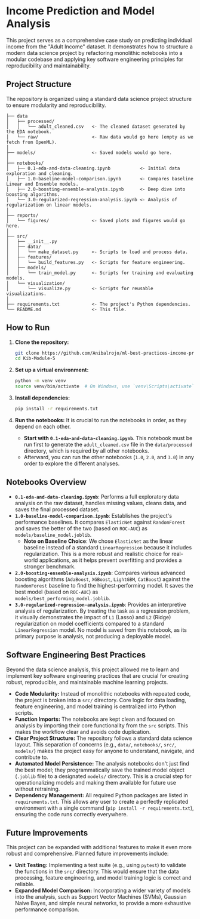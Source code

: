 # Income Prediction and Model Analysis

This project serves as a comprehensive case study on predicting individual income from the "Adult Income" dataset. It demonstrates how to structure a modern data science project by refactoring monolithic notebooks into a modular codebase and applying key software engineering principles for reproducibility and maintainability.

## Project Structure

The repository is organized using a standard data science project structure to ensure modularity and reproducibility.

```
├── data
│   ├── processed/
│   │   └── adult_cleaned.csv   <- The cleaned dataset generated by the EDA notebook.
│   └── raw/                    <- Raw data would go here (empty as we fetch from OpenML).
│
├── models/                     <- Saved models would go here.
│
├── notebooks/
│   ├── 0.1-eda-and-data-cleaning.ipynb           <- Initial data exploration and cleaning.
│   ├── 1.0-baseline-model-comparison.ipynb       <- Compares baseline Linear and Ensemble models.
│   ├── 2.0-boosting-ensemble-analysis.ipynb      <- Deep dive into boosting algorithms.
│   └── 3.0-regularized-regression-analysis.ipynb <- Analysis of regularization on linear models.
│
├── reports/
│   └── figures/                <- Saved plots and figures would go here.
│
├── src/
│   ├── __init__.py
│   ├── data/
│   │   └── make_dataset.py     <- Scripts to load and process data.
│   ├── features/
│   │   └── build_features.py   <- Scripts for feature engineering.
│   ├── models/
│   │   └── train_model.py      <- Scripts for training and evaluating models.
│   └── visualization/
│       └── visualize.py        <- Scripts for reusable visualizations.
│
├── requirements.txt            <- The project's Python dependencies.
└── README.md                   <- This file.
```

## How to Run

1.  **Clone the repository:**
    ```bash
    git clone https://github.com/Anibalrojo/ml-best-practices-income-prediction
    cd Kib-Module-5
    ```

2.  **Set up a virtual environment:**
    ```bash
    python -m venv venv
    source venv/bin/activate  # On Windows, use `venv\Scripts\activate`
    ```

3.  **Install dependencies:**
    ```bash
    pip install -r requirements.txt
    ```

4.  **Run the notebooks:**
    It is crucial to run the notebooks in order, as they depend on each other.
    
    -   **Start with `0.1-eda-and-data-cleaning.ipynb`**. This notebook must be run first to generate the `adult_cleaned.csv` file in the `data/processed` directory, which is required by all other notebooks.
    -   Afterward, you can run the other notebooks (`1.0`, `2.0`, and `3.0`) in any order to explore the different analyses.

## Notebooks Overview

-   **`0.1-eda-and-data-cleaning.ipynb`**: Performs a full exploratory data analysis on the raw dataset, handles missing values, cleans data, and saves the final processed dataset.
-   **`1.0-baseline-model-comparison.ipynb`**: Establishes the project's performance baselines. It compares `ElasticNet` against `RandomForest` and saves the better of the two (based on `ROC-AUC`) as `models/baseline_model.joblib`.
    -   **Note on Baseline Choice**: We chose `ElasticNet` as the linear baseline instead of a standard `LinearRegression` because it includes regularization. This is a more robust and realistic choice for real-world applications, as it helps prevent overfitting and provides a stronger benchmark.
-   **`2.0-boosting-ensemble-analysis.ipynb`**: Compares various advanced boosting algorithms (`AdaBoost`, `XGBoost`, `LightGBM`, `CatBoost`) against the `RandomForest` baseline to find the highest-performing model. It saves the best model (based on `ROC-AUC`) as `models/best_performing_model.joblib`.
-   **`3.0-regularized-regression-analysis.ipynb`**: Provides an interpretive analysis of regularization. By treating the task as a regression problem, it visually demonstrates the impact of `L1` (Lasso) and `L2` (Ridge) regularization on model coefficients compared to a standard `LinearRegression` model. No model is saved from this notebook, as its primary purpose is analysis, not producing a deployable model.

## Software Engineering Best Practices

Beyond the data science analysis, this project allowed me to learn and implement key software engineering practices that are crucial for creating robust, reproducible, and maintainable machine learning projects.

-   **Code Modularity:** Instead of monolithic notebooks with repeated code, the project is broken into a `src/` directory. Core logic for data loading, feature engineering, and model training is centralized into Python scripts.
-   **Function Imports:** The notebooks are kept clean and focused on analysis by importing their core functionality from the `src` scripts. This makes the workflow clear and avoids code duplication.
-   **Clear Project Structure:** The repository follows a standard data science layout. This separation of concerns (e.g., `data/`, `notebooks/`, `src/`, `models/`) makes the project easy for anyone to understand, navigate, and contribute to.
-   **Automated Model Persistence:** The analysis notebooks don't just find the best model; they programmatically save the trained model object (`.joblib` file) to a designated `models/` directory. This is a crucial step for operationalizing models and making them available for future use without retraining.
-   **Dependency Management:** All required Python packages are listed in `requirements.txt`. This allows any user to create a perfectly replicated environment with a single command (`pip install -r requirements.txt`), ensuring the code runs correctly everywhere.

## Future Improvements

This project can be expanded with additional features to make it even more robust and comprehensive. Planned future improvements include:

-   **Unit Testing:** Implementing a test suite (e.g., using `pytest`) to validate the functions in the `src/` directory. This would ensure that the data processing, feature engineering, and model training logic is correct and reliable.
-   **Expanded Model Comparison:** Incorporating a wider variety of models into the analysis, such as Support Vector Machines (SVMs), Gaussian Naive Bayes, and simple neural networks, to provide a more exhaustive performance comparison.
